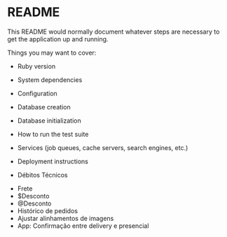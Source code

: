 # README

This README would normally document whatever steps are necessary to get the
application up and running.

Things you may want to cover:

* Ruby version

* System dependencies

* Configuration

* Database creation

* Database initialization

* How to run the test suite

* Services (job queues, cache servers, search engines, etc.)

* Deployment instructions

* Débitos Técnicos
<ul>
  <li> Frete </li>
  <li> $Desconto </li>
  <li> @Desconto </li>
  <li> Histórico de pedidos </li>
  <li> Ajustar alinhamentos de imagens </li>
  <li> App: Confirmação entre delivery e presencial </li>
</ul>
